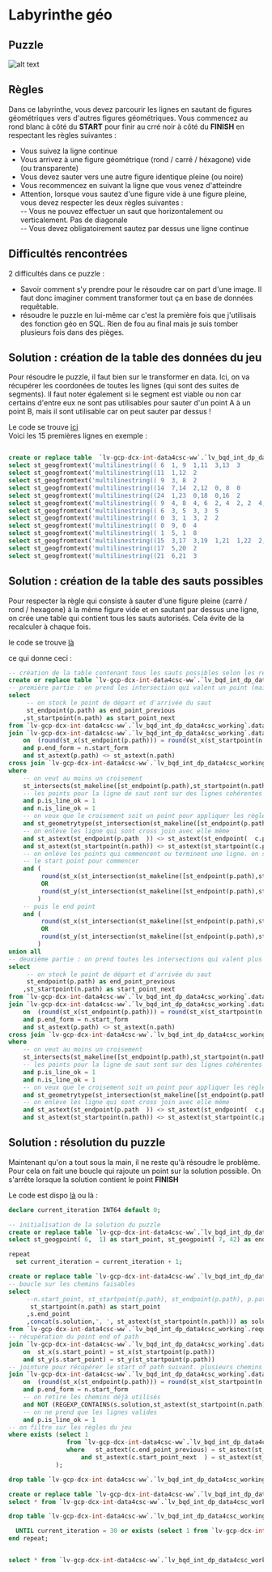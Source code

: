 # Labyrinthe géo

## Puzzle

![alt text](labyrinthe_geo.jpg)

## Règles

Dans ce labyrinthe, vous devez parcourir les lignes en sautant de figures géométriques vers d'autres figures géométriques. Vous commencez au rond blanc à côté du **START** pour finir au crré noir à côté du **FINISH** en respectant les règles suivantes : <br>
- Vous suivez la ligne continue <br>
- Vous arrivez à une figure géométrique (rond / carré / héxagone) vide (ou transparente) <br>
- Vous devez sauter vers une autre figure identique pleine (ou noire) <br>
- Vous recommencez en suivant la ligne que vous venez d'atteindre <br>
- Attention, lorsque vous sautez d'une figure vide à une figure pleine, vous devez respecter les deux règles suivantes :  <br>
-- Vous ne pouvez effectuer un saut que horizontalement ou verticalement. Pas de diagonale <br>
-- Vous devez obligatoirement sautez par dessus une ligne continue <br>

## Difficultés rencontrées

2 difficultés dans ce puzzle : <br>
- Savoir comment s'y prendre pour le résoudre car on part d'une image. Il faut donc imaginer comment transformer tout ça en base de données requêtable. 
- résoudre le puzzle en lui-même car c'est la première fois que j'utilisais des fonction géo en SQL. Rien de fou au final mais je suis tomber plusieurs fois dans des pièges.


## Solution : création de la table des données du jeu

Pour résoudre le puzzle, il faut bien sur le transformer en data. Ici, on va récupérer les coordonées de toutes les lignes (qui sont des suites de segments). Il faut noter également si le segment est viable ou non car certains d'entre eux ne sont pas utilisables pour sauter d'un point A à un point B, mais il sont utilisable car on peut sauter par dessus !

Le code se trouve [ici](https://github.com/renoriwal/puzzles/blob/main/jeux_et_enigme_visuels/labyrinthe_geo/labyrinthe_geo_data_init.sql) <br>
Voici les 15 premières lignes en exemple : <br>
```sql

create or replace table  `lv-gcp-dcx-int-data4csc-ww`.`lv_bqd_int_dp_data4csc_working`.data_geo as 
select st_geogfromtext('multilinestring(( 6  1, 9  1,11  3,13  3            ))') as path, 'R' as start_form, 'C' as end_form, 1 as is_line_ok union all
select st_geogfromtext('multilinestring((11  1,12  2                        ))') as path, 'R' as start_form, 'R' as end_form, 1 as is_line_ok union all
select st_geogfromtext('multilinestring(( 9  3, 8  2                        ))') as path, 'R' as start_form, 'R' as end_form, 1 as is_line_ok union all
select st_geogfromtext('multilinestring((14  7,14  2,12  0, 8  0            ))') as path, 'C' as start_form, 'C' as end_form, 1 as is_line_ok union all
select st_geogfromtext('multilinestring((24  1,23  0,18  0,16  2            ))') as path, 'H' as start_form, 'H' as end_form, 1 as is_line_ok union all
select st_geogfromtext('multilinestring(( 9  4, 8  4, 6  2, 4  2, 2  4, 2  7))') as path, 'C' as start_form, 'H' as end_form, 1 as is_line_ok union all
select st_geogfromtext('multilinestring(( 6  3, 5  3, 3  5                  ))') as path, 'R' as start_form, 'R' as end_form, 1 as is_line_ok union all
select st_geogfromtext('multilinestring(( 0  3, 1  3, 2  2                  ))') as path, 'R' as start_form, 'R' as end_form, 1 as is_line_ok union all
select st_geogfromtext('multilinestring(( 0  9, 0  4                        ))') as path, 'H' as start_form, 'H' as end_form, 1 as is_line_ok union all
select st_geogfromtext('multilinestring(( 1  5, 1  8                        ))') as path, 'R' as start_form, 'R' as end_form, 1 as is_line_ok union all
select st_geogfromtext('multilinestring((15  3,17  3,19  1,21  1,22  2,22  4))') as path, 'C' as start_form, 'C' as end_form, 1 as is_line_ok union all
select st_geogfromtext('multilinestring((17  5,20  2                        ))') as path, 'H' as start_form, 'H' as end_form, 1 as is_line_ok union all
select st_geogfromtext('multilinestring((21  6,21  3                        ))') as path, 'R' as start_form, 'R' as end_form, 1 as is_line_ok union all
```

## Solution : création de la table des sauts possibles 

Pour respecter la règle qui consiste à sauter d'une figure pleine (carré / rond / hexagone) à la même figure vide et en sautant par dessus une ligne, on crée une table qui contient tous les sauts autorisés. Cela évite de la recalculer à chaque fois. 

le code se trouve [là](https://github.com/renoriwal/puzzles/blob/main/jeux_et_enigme_visuels/labyrinthe_geo/labyrinthe_geo_sauts_possibles.sql) <br>

ce qui donne ceci : 
```sql
-- création de la table contenant tous les sauts possibles selon les règles du jeu
create or replace table `lv-gcp-dcx-int-data4csc-ww`.`lv_bqd_int_dp_data4csc_working`.data_geo_croisement as
-- première partie : on prend les intersection qui valent un point (mais pas le point de début ou fin de ligne)
select 
     -- on stock le point de départ et d'arrivée du saut
     st_endpoint(p.path) as end_point_previous
    ,st_startpoint(n.path) as start_point_next
from `lv-gcp-dcx-int-data4csc-ww`.`lv_bqd_int_dp_data4csc_working`.data_geo as p -- point de départ du saut
join `lv-gcp-dcx-int-data4csc-ww`.`lv_bqd_int_dp_data4csc_working`.data_geo as n -- point d'arrivée du saut
    on  (round(st_x(st_endpoint(p.path))) = round(st_x(st_startpoint(n.path))) or round(st_y(st_endpoint(p.path))) = round(st_y(st_startpoint(n.path))))
    and p.end_form = n.start_form 
    and st_astext(p.path) <> st_astext(n.path)
cross join `lv-gcp-dcx-int-data4csc-ww`.`lv_bqd_int_dp_data4csc_working`.data_geo as c -- jointure sur toutes les autres lignes du puzzle
where  
    -- on veut au moins un croisement
    st_intersects(st_makeline([st_endpoint(p.path),st_startpoint(n.path)]),c.path)
    -- les points pour la ligne de saut sont sur des lignes cohérentes
    and p.is_line_ok = 1
    and n.is_line_ok = 1
    -- on veux que le croisement soit un point pour appliquer les règles ci-dessous
    and st_geometrytype(st_intersection(st_makeline([st_endpoint(p.path),st_startpoint(n.path)]),c.path)) = 'ST_Point' 
    -- on enlève les ligne qui sont cross join avec elle même
    and st_astext(st_endpoint(p.path  )) <> st_astext(st_endpoint(  c.path)) 
    and st_astext(st_startpoint(n.path)) <> st_astext(st_startpoint(c.path)) 
    -- on enlève les points qui commencent ou terminent une ligne. on souhaite que deux lignes se coupent en plein milieu
    -- le start point pour commencer
    and (
         round(st_x(st_intersection(st_makeline([st_endpoint(p.path),st_startpoint(n.path)]),c.path))) <> round(st_x(st_startpoint(c.path))) 
         OR
         round(st_y(st_intersection(st_makeline([st_endpoint(p.path),st_startpoint(n.path)]),c.path))) <> round(st_y(st_startpoint(c.path)))
        )
    -- puis le end point
    and (
         round(st_x(st_intersection(st_makeline([st_endpoint(p.path),st_startpoint(n.path)]),c.path))) <> round(st_x(st_endpoint(c.path))) 
         OR
         round(st_y(st_intersection(st_makeline([st_endpoint(p.path),st_startpoint(n.path)]),c.path))) <> round(st_y(st_endpoint(c.path)))
        )
union all
-- deuxième partie : on prend toutes les intersections qui valent plus qu'un point
select 
     -- on stock le point de départ et d'arrivée du saut
     st_endpoint(p.path) as end_point_previous
    ,st_startpoint(n.path) as start_point_next
from `lv-gcp-dcx-int-data4csc-ww`.`lv_bqd_int_dp_data4csc_working`.data_geo as p -- point de départ du saut
join `lv-gcp-dcx-int-data4csc-ww`.`lv_bqd_int_dp_data4csc_working`.data_geo as n -- point d'arrivée du saut
    on  (round(st_x(st_endpoint(p.path))) = round(st_x(st_startpoint(n.path))) or round(st_y(st_endpoint(p.path))) = round(st_y(st_startpoint(n.path))))
    and p.end_form = n.start_form 
    and st_astext(p.path) <> st_astext(n.path)
cross join `lv-gcp-dcx-int-data4csc-ww`.`lv_bqd_int_dp_data4csc_working`.data_geo as c -- jointure sur toutes les autres lignes du puzzle
where  
    -- on veut au moins un croisement
    st_intersects(st_makeline([st_endpoint(p.path),st_startpoint(n.path)]),c.path)
    -- les points pour la ligne de saut sont sur des lignes cohérentes
    and p.is_line_ok = 1
    and n.is_line_ok = 1
    -- on veux que le croisement soit un point pour appliquer les règles ci-dessous
    and st_geometrytype(st_intersection(st_makeline([st_endpoint(p.path),st_startpoint(n.path)]),c.path)) <> 'ST_Point' 
    -- on enlève les ligne qui sont cross join avec elle même
    and st_astext(st_endpoint(p.path  )) <> st_astext(st_endpoint(  c.path)) 
    and st_astext(st_startpoint(n.path)) <> st_astext(st_startpoint(c.path)) 
```



## Solution : résolution du puzzle 

Maintenant qu'on a tout sous la main, il ne reste qu'à résoudre le problème. Pour cela on fait une boucle qui rajoute un point sur la solution possible. On s'arrête lorsque la solution contient le point **FINISH**

Le code est dispo [là](https://github.com/renoriwal/puzzles/blob/main/jeux_et_enigme_visuels/labyrinthe_geo/labyrinthe_geo_resolution.sql) ou là :  <br>

```sql
declare current_iteration INT64 default 0;

-- initialisation de la solution du puzzle
create or replace table `lv-gcp-dcx-int-data4csc-ww`.`lv_bqd_int_dp_data4csc_working`.requete_geo_solution as
select st_geogpoint( 6,  1) as start_point, st_geogpoint( 7, 42) as end_point, st_astext(st_geogpoint(15,  3)) as solution;

repeat
  set current_iteration = current_iteration + 1;

create or replace table `lv-gcp-dcx-int-data4csc-ww`.`lv_bqd_int_dp_data4csc_working`.requete_geo_solution_temp as
-- boucle sur les chemins faisables
select 
     --n.start_point, st_startpoint(p.path), st_endpoint(p.path), p.path, p.end_form, n.path, 'n', n.*
      st_startpoint(n.path) as start_point
     ,s.end_point
     ,concat(s.solution,', ', st_astext(st_startpoint(n.path))) as solution
from `lv-gcp-dcx-int-data4csc-ww`.`lv_bqd_int_dp_data4csc_working`.requete_geo_solution s -- start
-- récupération du point end of path
join `lv-gcp-dcx-int-data4csc-ww`.`lv_bqd_int_dp_data4csc_working`.data_geo p -- preceding
    on  st_x(s.start_point) = st_x(st_startpoint(p.path))
    and st_y(s.start_point) = st_y(st_startpoint(p.path))
-- jointure pour récupérer le start of path suivant. plusieurs chemins possibles. 
join `lv-gcp-dcx-int-data4csc-ww`.`lv_bqd_int_dp_data4csc_working`.data_geo n -- next
    on  (round(st_x(st_endpoint(p.path))) = round(st_x(st_startpoint(n.path))) OR round(st_y(st_endpoint(p.path))) = round(st_y(st_startpoint(n.path))))
    and p.end_form = n.start_form 
    -- on retire les chemins déjà utilisés
    and NOT (REGEXP_CONTAINS(s.solution,st_astext(st_startpoint(n.path))))
    -- on ne prend que les lignes valides
    and p.is_line_ok = 1
-- on filtre sur les règles du jeu
where exists (select 1
                from `lv-gcp-dcx-int-data4csc-ww`.`lv_bqd_int_dp_data4csc_working`.data_geo_croisement c -- croisement
                where   st_astext(c.end_point_previous) = st_astext(st_endpoint(p.path)) 
                    and st_astext(c.start_point_next  ) = st_astext(st_startpoint(n.path)) 
             );

drop table `lv-gcp-dcx-int-data4csc-ww`.`lv_bqd_int_dp_data4csc_working`.requete_geo_solution;

create or replace table `lv-gcp-dcx-int-data4csc-ww`.`lv_bqd_int_dp_data4csc_working`.requete_geo_solution as
select * from `lv-gcp-dcx-int-data4csc-ww`.`lv_bqd_int_dp_data4csc_working`.requete_geo_solution_temp;

drop table `lv-gcp-dcx-int-data4csc-ww`.`lv_bqd_int_dp_data4csc_working`.requete_geo_solution_temp;

  UNTIL current_iteration = 30 or exists (select 1 from `lv-gcp-dcx-int-data4csc-ww`.`lv_bqd_int_dp_data4csc_working`.requete_geo_solution where solution like'%(7,42)%')
end repeat;


select * from `lv-gcp-dcx-int-data4csc-ww`.`lv_bqd_int_dp_data4csc_working`.requete_geo_solution;
```
